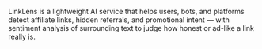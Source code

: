 LinkLens is a lightweight AI service that helps users, bots, and platforms detect affiliate links, hidden referrals, and promotional intent — with sentiment analysis of surrounding text to judge how honest or ad-like a link really is.